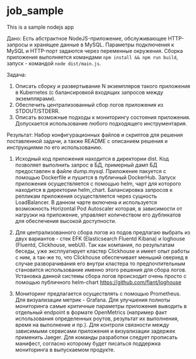 # job_sample

This is a sample nodejs app

Дано:
Есть абстрактное NodeJS-приложение, обслуживающее HTTP-запросы и хранящее данные в MySQL. Параметры подключения к MySQL и HTTP-порт задаются через переменные окружения. Сборка приложения выполняется командами `npm install && npm run build`, запуск - командой `node dist/main.js`.

Задача: 
1. Описать сборку и развертывание N экземпляров такого приложения в Kubernetes (с балансировкой входящих запросов между экземплярами). 
2. Обеспечить централизованный сбор логов приложения из STDOUT/STDERR. 
3. Описать возможные подходы к мониторингу состояния приложения. 
Допускается использование любого подходящего инструментария.

Результат: 
Набор конфигурационных файлов и скриптов для решения поставленной задачи, а также README с описанием решения и инструкциями по его использованию.

1. Исходный код приложения находится в директории dist. Код позволяет выполнить запрос в БД, примерный дамп БД предоставлен в файле dump.mysql. Приложение пакуется с помощью Dockerfile и пушится в публичный DockerHub. Запуск приложения осуществляется с помощью helm, чарт для которого находится в директории helm_chart. Балансировка запросов к репликам приложения осуществляется через сущность LoadBalancer. В данном чарте включена и используется возможность Horizontal Pod Autoscaler которая, в зависимости от нагрузки на приложение, управляет количеством его дубликатов для обеспечения высокой доступности.

2. Для централизованного сбора логов из подов предлагаю выбрать из двух вариантов - стек EFK (Elasticsearch Fluentd Kibana) и loghouse (Fluentd, Clickhouse, webUI). Так как компания, по результатам беседы, уже эксплуатирует кластер Clickhouse и имеет опыт работы с ним, а так-же то, что Clickhouse обеспечивает меньший оверхед в случае разворачивания его внутри кластера то предпочтительным становится использование именно этого решения для сбора логов. Установка данной системы сбора логов происходит очень просто с помощью публичного helm-chart https://github.com/flant/loghouse

3. Мониторинг предлагается осуществлять с помощью Prometheus. Для визуализации метрик - Grafana. Для улучшения полноты мониторинга самые критичные параметры приложения выводить в отдельный endpoint в формате OpenMetrics (например факт использования определенных роутов, результат их выполнения, время на выполнение и пр.). Для контроля связности между зависимыми сервисами приложения и визуализации задержек применить Jaeger. Для команды разработки следует прописать манифест, согласно которому будет писаться поддержка мониторинга в выпускаемом продукте.
